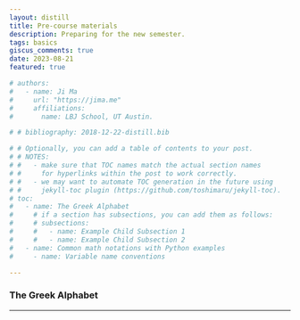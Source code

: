 ```yaml
---
layout: distill
title: Pre-course materials
description: Preparing for the new semester.
tags: basics
giscus_comments: true
date: 2023-08-21
featured: true

# authors:
#   - name: Ji Ma
#     url: "https://jima.me"
#     affiliations:
#       name: LBJ School, UT Austin.

# # bibliography: 2018-12-22-distill.bib

# # Optionally, you can add a table of contents to your post.
# # NOTES:
# #   - make sure that TOC names match the actual section names
# #     for hyperlinks within the post to work correctly.
# #   - we may want to automate TOC generation in the future using
# #     jekyll-toc plugin (https://github.com/toshimaru/jekyll-toc).
# toc:
#   - name: The Greek Alphabet
#     # if a section has subsections, you can add them as follows:
#     # subsections:
#     #   - name: Example Child Subsection 1
#     #   - name: Example Child Subsection 2
#   - name: Common math notations with Python examples
#     - name: Variable name conventions

---
```



### The Greek Alphabet
---
